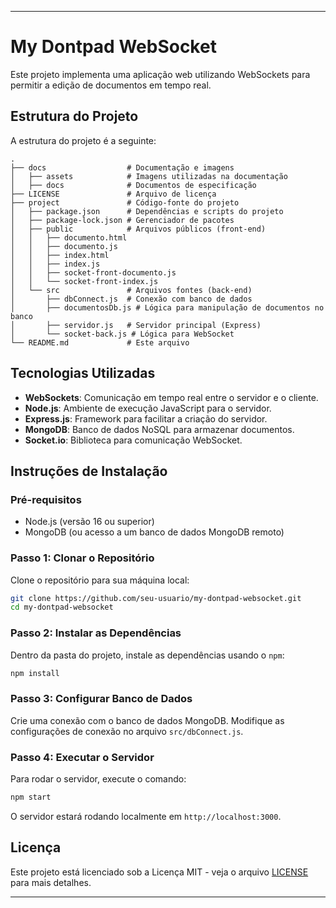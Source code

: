 
---

# My Dontpad WebSocket

Este projeto implementa uma aplicação web utilizando WebSockets para permitir a edição de documentos em tempo real.

## Estrutura do Projeto

A estrutura do projeto é a seguinte:

```
.
├── docs                  # Documentação e imagens
│   ├── assets            # Imagens utilizadas na documentação
│   ├── docs              # Documentos de especificação
├── LICENSE               # Arquivo de licença
├── project               # Código-fonte do projeto
│   ├── package.json      # Dependências e scripts do projeto
│   ├── package-lock.json # Gerenciador de pacotes
│   ├── public            # Arquivos públicos (front-end)
│   │   ├── documento.html
│   │   ├── documento.js
│   │   ├── index.html
│   │   ├── index.js
│   │   ├── socket-front-documento.js
│   │   └── socket-front-index.js
│   └── src               # Arquivos fontes (back-end)
│       ├── dbConnect.js  # Conexão com banco de dados
│       ├── documentosDb.js # Lógica para manipulação de documentos no banco
│       ├── servidor.js   # Servidor principal (Express)
│       └── socket-back.js # Lógica para WebSocket
└── README.md             # Este arquivo
```

## Tecnologias Utilizadas

- **WebSockets**: Comunicação em tempo real entre o servidor e o cliente.
- **Node.js**: Ambiente de execução JavaScript para o servidor.
- **Express.js**: Framework para facilitar a criação do servidor.
- **MongoDB**: Banco de dados NoSQL para armazenar documentos.
- **Socket.io**: Biblioteca para comunicação WebSocket.

## Instruções de Instalação

### Pré-requisitos

- Node.js (versão 16 ou superior)
- MongoDB (ou acesso a um banco de dados MongoDB remoto)

### Passo 1: Clonar o Repositório

Clone o repositório para sua máquina local:

```bash
git clone https://github.com/seu-usuario/my-dontpad-websocket.git
cd my-dontpad-websocket
```

### Passo 2: Instalar as Dependências

Dentro da pasta do projeto, instale as dependências usando o `npm`:

```bash
npm install
```

### Passo 3: Configurar Banco de Dados

Crie uma conexão com o banco de dados MongoDB. Modifique as configurações de conexão no arquivo `src/dbConnect.js`.

### Passo 4: Executar o Servidor

Para rodar o servidor, execute o comando:

```bash
npm start
```

O servidor estará rodando localmente em `http://localhost:3000`.

## Licença

Este projeto está licenciado sob a Licença MIT - veja o arquivo [LICENSE](LICENSE) para mais detalhes.

---

